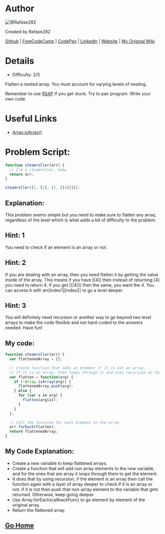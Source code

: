 # Author
![@Rafase282](https://avatars0.githubusercontent.com/Rafase282?&s=128)

Created by Rafase282

[Github](https://github.com/Rafase282) | [FreeCodeCamp](http://www.freecodecamp.com/rafase282) |  [CodePen](http://codepen.io/Rafase282/) | [LinkedIn](https://www.linkedin.com/in/rafase282) | [Website](https://rafase282.github.io/) | [My Original Wiki](http://rafase282.github.io/My-FreeCodeCamp-Code/)

# Details
- Difficulty: 2/5

Flatten a nested array. You must account for varying levels of nesting.

Remember to use [RSAP](http://www.freecodecamp.com/field-guide/how-do-i-get-help-when-I-get-stuck) if you get stuck. Try to pair program. Write your own code.

# Useful Links
- [Array.isArray()](https://developer.mozilla.org/en-US/docs/Web/JavaScript/Reference/Global_Objects/Array/isArray)

# Problem Script:

```js
function steamroller(arr) {
  // I'm a steamroller, baby
  return arr;
}

steamroller([1, [2], [3, [[4]]]]);
```

## Explanation:
This problem seems simple but you need to make sure to flatten any array, regardless of the level which is what adds a bit of difficulty to the problem.

## Hint: 1
You need to check if an element is an array or not.

## Hint: 2
If you are dealing with an array, then you need flatten it by getting the value inside of the array. This means if you have [[4]] then instead of returning [4] you need to return 4. If you get [[[4]]] then the same, you want the 4. You can access it with arr[index1][index2] to go a level deeper.

## Hint: 3
You will definitely need recursion or another way to go beyond two level arrays to make the code flexible and not hard-coded to the answers needed. Have fun!

## My code:

```js
function steamroller(arr) {
  var flattenedArray = [];

  // Create function that adds an element if it is not an array.
  // If it is an array, then loops through it and uses recursion on that array.
  var flatten = function(arg) {
    if (!Array.isArray(arg)) {
      flattenedArray.push(arg);
    } else {
      for (var a in arg) {
        flatten(arg[a]);
      }
    }
  };

  // Call the function for each element in the array
  arr.forEach(flatten);
  return flattenedArray;
}
```

## My Code Explanation:
- Create a new variable to keep flattened arrays.
- Create a function that will add non array elements to the new variable, and for the ones that are array it loops through them to get the element.
- It does that by using recursion, if the element is an array then call the function again with a layer of array deeper to check if it is an array or not. if it is not then push that non-array element to the variable that gets returned. Otherwise, keep going deeper.
- Use Array.forEach(callbackFunc) to go element by element of the original array.
- Return the flattened array.

## [Go Home](https://github.com/Rafase282/My-FreeCodeCamp-Code/wiki)
